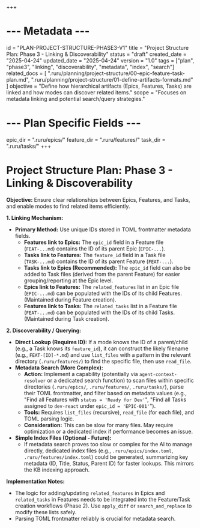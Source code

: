 +++
# --- Metadata ---
id = "PLAN-PROJECT-STRUCTURE-PHASE3-V1"
title = "Project Structure Plan: Phase 3 - Linking & Discoverability"
status = "draft"
created_date = "2025-04-24"
updated_date = "2025-04-24"
version = "1.0"
tags = ["plan", "phase3", "linking", "discoverability", "metadata", "index", "search"]
related_docs = [
    ".ruru/planning/project-structure/00-epic-feature-task-plan.md",
    ".ruru/planning/project-structure/01-define-artifacts-formats.md"
]
objective = "Define how hierarchical artifacts (Epics, Features, Tasks) are linked and how modes can discover related items."
scope = "Focuses on metadata linking and potential search/query strategies."
# --- Plan Specific Fields ---
epic_dir = ".ruru/epics/"
feature_dir = ".ruru/features/"
task_dir = ".ruru/tasks/"
+++

# Project Structure Plan: Phase 3 - Linking & Discoverability

**Objective:** Ensure clear relationships between Epics, Features, and Tasks, and enable modes to find related items efficiently.

**1. Linking Mechanism:**

*   **Primary Method:** Use unique IDs stored in TOML frontmatter metadata fields.
    *   **Features link to Epics:** The `epic_id` field in a Feature file (`FEAT-...md`) contains the ID of its parent Epic (`EPIC-...`).
    *   **Tasks link to Features:** The `feature_id` field in a Task file (`TASK-...md`) contains the ID of its parent Feature (`FEAT-...`).
    *   **Tasks link to Epics (Recommended):** The `epic_id` field can also be added to Task files (derived from the parent Feature) for easier grouping/reporting at the Epic level.
    *   **Epics link to Features:** The `related_features` list in an Epic file (`EPIC-...md`) can be populated with the IDs of its child Features. (Maintained during Feature creation).
    *   **Features link to Tasks:** The `related_tasks` list in a Feature file (`FEAT-...md`) can be populated with the IDs of its child Tasks. (Maintained during Task creation).

**2. Discoverability / Querying:**

*   **Direct Lookup (Requires ID):** If a mode knows the ID of a parent/child (e.g., a Task knows its `feature_id`), it can construct the likely filename (e.g., `FEAT-[ID]-*.md`) and use `list_files` with a pattern in the relevant directory (`.ruru/features/`) to find the specific file, then use `read_file`.
*   **Metadata Search (More Complex):**
    *   **Action:** Implement a capability (potentially via `agent-context-resolver` or a dedicated search function) to scan files within specific directories (`.ruru/epics/`, `.ruru/features/`, `.ruru/tasks/`), parse their TOML frontmatter, and filter based on metadata values (e.g., "Find all Features with `status = 'Ready for Dev'`", "Find all Tasks assigned to `dev-react` under `epic_id = 'EPIC-001'`").
    *   **Tools:** Requires `list_files` (recursive), `read_file` (for each file), and TOML parsing logic.
    *   **Consideration:** This can be slow for many files. May require optimization or a dedicated index if performance becomes an issue.
*   **Simple Index Files (Optional - Future):**
    *   If metadata search proves too slow or complex for the AI to manage directly, dedicated index files (e.g., `.ruru/epics/index.toml`, `.ruru/features/index.toml`) could be generated, summarizing key metadata (ID, Title, Status, Parent ID) for faster lookups. This mirrors the KB indexing approach.

**Implementation Notes:**

*   The logic for adding/updating `related_features` in Epics and `related_tasks` in Features needs to be integrated into the Feature/Task creation workflows (Phase 2). Use `apply_diff` or `search_and_replace` to modify these lists safely.
*   Parsing TOML frontmatter reliably is crucial for metadata search.